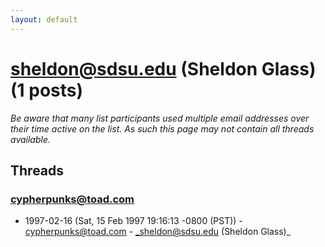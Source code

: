 ```yaml
---
layout: default
---
```


# sheldon@sdsu.edu (Sheldon Glass) (1 posts)

_Be aware that many list participants used multiple email addresses over their time active on the list. As such this page may not contain all threads available._

## Threads

### cypherpunks@toad.com
+ 1997-02-16 (Sat, 15 Feb 1997 19:16:13 -0800 (PST)) - [cypherpunks@toad.com](/archive/1997/02/aaf1e91a077dbbf341e66303b1da0916ac3214ed6ab58a962288802c7fe015d1) - _sheldon@sdsu.edu (Sheldon Glass)_

